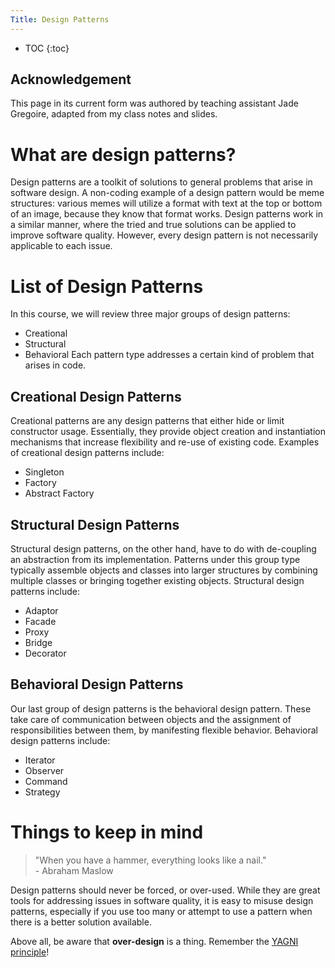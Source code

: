 ```yaml
---
Title: Design Patterns
---
```


* TOC
{:toc}

## Acknowledgement

This page in its current form was authored by teaching assistant Jade Gregoire, adapted from my class notes and slides.

# What are design patterns? 
Design patterns are a toolkit of solutions to general problems that arise in software design. A non-coding example of a design pattern would be meme structures: various memes will utilize a format with text at the top or bottom of an image, because they know that format works. Design patterns work in a similar manner, where the tried and true solutions can be applied to improve software quality. However, every design pattern is not necessarily applicable to each issue. 

# List of Design Patterns
In this course, we will review three major groups of design patterns: 
* Creational
* Structural
* Behavioral 
Each pattern type addresses a certain kind of problem that arises in code.

## Creational Design Patterns
Creational patterns are any design patterns that either hide or limit constructor usage. Essentially, they provide object creation and instantiation mechanisms that increase flexibility and re-use of existing code. Examples of creational design patterns include:
* Singleton
* Factory
* Abstract Factory

## Structural Design Patterns
Structural design patterns, on the other hand, have to do with de-coupling an abstraction from its implementation. Patterns under this group type typically assemble objects and classes into larger structures by combining multiple classes or bringing together existing objects. Structural design patterns include: 
* Adaptor 
* Facade 
* Proxy
* Bridge
* Decorator

## Behavioral Design Patterns
Our last group of design patterns is the behavioral design pattern. These take care of communication between objects and the assignment of responsibilities between them, by manifesting flexible behavior. Behavioral design patterns include:
* Iterator
* Observer
* Command
* Strategy

# Things to keep in mind
> "When you have a hammer, everything looks like a nail." 
<br>- Abraham Maslow

Design patterns should never be forced, or over-used. While they are great tools for addressing issues in software quality, it is easy to misuse design patterns, especially if you use too many or attempt to use a pattern when there is a better solution available. 

Above all, be aware that **over-design** is a thing. Remember the [YAGNI principle](https://sde-coursepack.github.io/modules/design/Design-Principles/#yagni-principle)!